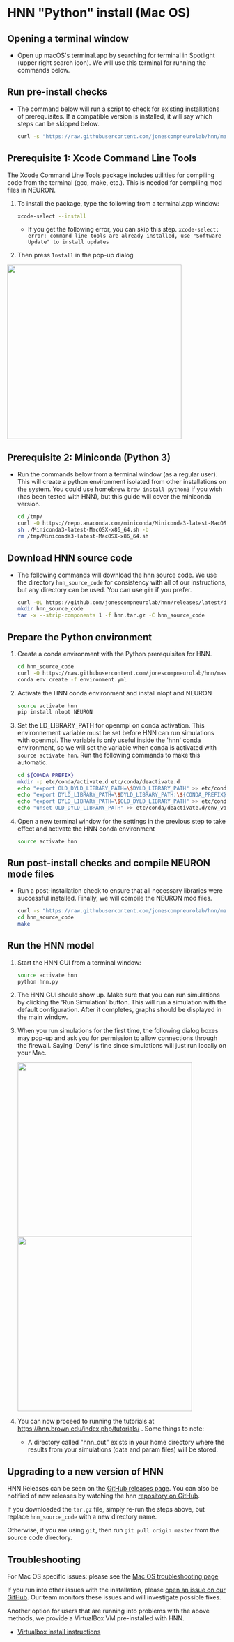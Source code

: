 # HNN "Python" install (Mac OS)

## Opening a terminal window

- Open up macOS's terminal.app by searching for terminal in Spotlight (upper right search icon). We will use this terminal for running the commands below.

## Run pre-install checks

- The command below will run a script to check for existing installations of prerequisites. If a compatible version is installed, it will say which steps can be skipped below.

    ```bash
    curl -s "https://raw.githubusercontent.com/jonescompneurolab/hnn/master/installer/mac/check-pre.sh" | bash
    ```

## Prerequisite 1: Xcode Command Line Tools

The Xcode Command Line Tools package includes utilities for compiling code from the terminal (gcc, make, etc.). This is needed for compiling mod files in NEURON.

1. To install the package, type the following from a terminal.app window:

    ```bash
    xcode-select --install
    ```

     - If you get the following error, you can skip this step.
      `xcode-select: error: command line tools are already installed, use "Software Update" to install updates`

2. Then press `Install` in the pop-up dialog

  <img src="install_pngs/xcode_tools.png" width="400" />

## Prerequisite 2: Miniconda (Python 3)

- Run the commands below from a terminal window (as a regular user). This will create a python environment isolated from other installations on the system. You could use homebrew `brew install python3` if you wish (has been tested with HNN), but this guide will cover the miniconda version.

    ```bash
    cd /tmp/
    curl -O https://repo.anaconda.com/miniconda/Miniconda3-latest-MacOSX-x86_64.sh
    sh ./Miniconda3-latest-MacOSX-x86_64.sh -b
    rm /tmp/Miniconda3-latest-MacOSX-x86_64.sh
    ```

## Download HNN source code

- The following commands will download the hnn source code. We use the directory `hnn_source_code` for consistency with all of our instructions, but any directory can be used. You can use `git` if you prefer.

    ```bash
    curl -OL https://github.com/jonescompneurolab/hnn/releases/latest/download/hnn.tar.gz
    mkdir hnn_source_code
    tar -x --strip-components 1 -f hnn.tar.gz -C hnn_source_code
    ```

## Prepare the Python environment

1. Create a conda environment with the Python prerequisites for HNN.

    ```bash
    cd hnn_source_code
    curl -O https://raw.githubusercontent.com/jonescompneurolab/hnn/master/environment.yml
    conda env create -f environment.yml
    ```

2. Activate the HNN conda environment and install nlopt and NEURON

    ```bash
    source activate hnn
    pip install nlopt NEURON
    ```

3. Set the LD_LIBRARY_PATH for openmpi on conda activation. This environnement variable must be set before HNN can run simulations with openmpi. The variable is only useful inside the 'hnn' conda environment, so we will set the variable when conda is activated with `source activate hnn`. Run the following commands to make this automatic.

    ```bash
    cd ${CONDA_PREFIX}
    mkdir -p etc/conda/activate.d etc/conda/deactivate.d
    echo "export OLD_DYLD_LIBRARY_PATH=\$DYLD_LIBRARY_PATH" >> etc/conda/activate.d/env_vars.sh
    echo "export DYLD_LIBRARY_PATH=\$DYLD_LIBRARY_PATH:\${CONDA_PREFIX}/lib" >> etc/conda/activate.d/env_vars.sh
    echo "export DYLD_LIBRARY_PATH=\$OLD_DYLD_LIBRARY_PATH" >> etc/conda/deactivate.d/env_vars.sh
    echo "unset OLD_DYLD_LIBRARY_PATH" >> etc/conda/deactivate.d/env_vars.sh
    ```

4. Open a new terminal window for the settings in the previous step to take effect and activate the HNN conda environment

    ```bash
    source activate hnn
    ```

## Run post-install checks and compile NEURON mode files

- Run a post-installation check to ensure that all necessary libraries were 
  successful installed. Finally, we will compile the NEURON mod files.

    ```bash
    curl -s "https://raw.githubusercontent.com/jonescompneurolab/hnn/master/installer/mac/check-post.sh" | bash
    cd hnn_source_code
    make
    ```

## Run the HNN model

1. Start the HNN GUI from a terminal window:

    ```bash
    source activate hnn
    python hnn.py
    ```

2. The HNN GUI should show up. Make sure that you can run simulations by clicking the 'Run Simulation' button. This will run a simulation with the default configuration. After it completes, graphs should be displayed in the main window.

3. When you run simulations for the first time, the following dialog boxes may pop-up and ask you for permission to allow connections through the firewall. Saying 'Deny' is fine since simulations will just run locally on your Mac.

    <img src="install_pngs/nrniv_firewall.png" width="400" />

    <img src="install_pngs/orterun_firewall.png" width="400" />

4. You can now proceed to running the tutorials at https://hnn.brown.edu/index.php/tutorials/ . Some things to note:
    - A directory called "hnn_out" exists in your home directory where the results from your simulations (data and param files) will be stored.

## Upgrading to a new version of HNN

HNN Releases can be seen on the [GitHub releases page](https://github.com/jonescompneurolab/hnn/releases/). You can also be notified of new releases by watching the hnn [repository on GitHub](https://github.com/jonescompneurolab/hnn/).

If you downloaded the `tar.gz` file, simply re-run the steps above, but replace `hnn_source_code` with a new directory name.

Otherwise, if you are using `git`, then run `git pull origin master` from the source code directory.

## Troubleshooting

For Mac OS specific issues: please see the [Mac OS troubleshooting page](troubleshooting.md)

If you run into other issues with the installation, please [open an issue on our GitHub](https://github.com/jonescompneurolab/hnn/issues). Our team monitors these issues and will investigate possible fixes.

Another option for users that are running into problems with the above methods, we provide a VirtualBox VM pre-installed with HNN.

- [Virtualbox install instructions](../virtualbox/README.md)

